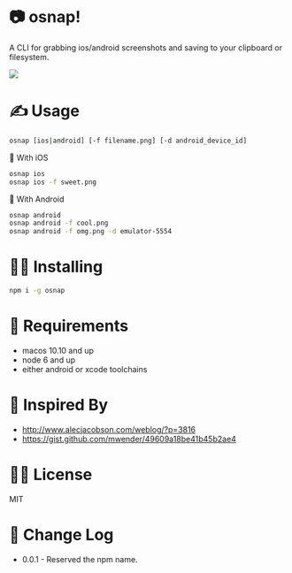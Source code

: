 # :camera: osnap!

A CLI for grabbing ios/android screenshots and saving to your clipboard or filesystem.

<img src='https://raw.githubusercontent.com/skellock/osnap/master/osnap-demo.gif' />

# :writing_hand: Usage

```sh
osnap [ios|android] [-f filename.png] [-d android_device_id]
```

:apple: With iOS
```sh
osnap ios
osnap ios -f sweet.png
```

:robot: With Android
```sh
osnap android
osnap android -f cool.png
osnap android -f omg.png -d emulator-5554
```

# :golfing_woman: Installing

```sh
npm i -g osnap
```

# :baby_bottle: Requirements

* macos 10.10 and up
* node 6 and up
* either android or xcode toolchains

# :star2: Inspired By

* http://www.alecjacobson.com/weblog/?p=3816
* https://gist.github.com/mwender/49609a18be41b45b2ae4

# :policeman: License

MIT

# :dizzy: Change Log

* 0.0.1 - Reserved the npm name.


